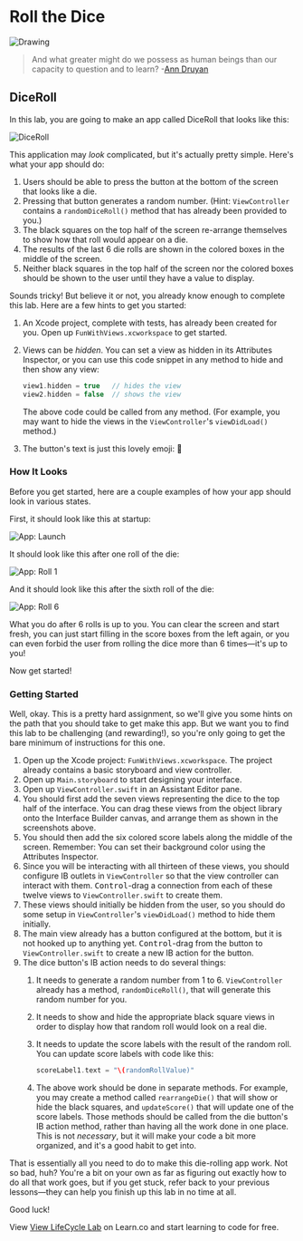 # Roll the Dice

![Drawing](http://i.imgur.com/NQkEJ7o.jpg?1)

> And what greater might do we possess as human beings than our capacity to question and to learn? -[Ann Druyan](https://en.wikipedia.org/wiki/Ann_Druyan)



## DiceRoll

In this lab, you are going to make an app called DiceRoll that looks like this:

![DiceRoll](http://i.imgur.com/RyoBMXf.png)

This application may _look_ complicated, but it's actually pretty simple. Here's what your app should do:

1. Users should be able to press the button at the bottom of the screen that looks like a die.
2. Pressing that button generates a random number. (Hint: `ViewController` contains a `randomDiceRoll()` method that has already been provided to you.)
3. The black squares on the top half of the screen re-arrange themselves to show how that roll would appear on a die.
4. The results of the last 6 die rolls are shown in the colored boxes in the middle of the screen.
5. Neither black squares in the top half of the screen nor the colored boxes should be shown to the user until they have a value to display.

Sounds tricky! But believe it or not, you already know enough to complete this lab. Here are a few hints to get you started:

1. An Xcode project, complete with tests, has already been created for you. Open up `FunWithViews.xcworkspace` to get started.
2. Views can be _hidden_. You can set a view as hidden in its Attributes Inspector, or you can use this code snippet in any method to hide and then show any view:

    ```swift
    view1.hidden = true   // hides the view
    view2.hidden = false  // shows the view
    ```

    The above code could be called from any method. (For example, you may want to hide the views in the `ViewController`'s `viewDidLoad()` method.)
3. The button's text is just this lovely emoji: 🎲

### How It Looks

Before you get started, here are a couple examples of how your app should look in various states.

First, it should look like this at startup:

![App: Launch](http://i.imgur.com/morQLTm.png?1)

It should look like this after one roll of the die:

![App: Roll 1](http://i.imgur.com/LJOIgWJ.png?1)

And it should look like this after the sixth roll of the die:

![App: Roll 6](http://i.imgur.com/QM2SZ4x.png?1)

What you do after 6 rolls is up to you. You can clear the screen and start fresh, you can just start filling in the score boxes from the left again, or you can even forbid the user from rolling the dice more than 6 times—it's up to you!

Now get started!

### Getting Started

Well, okay. This is a pretty hard assignment, so we'll give you some hints on the path that you should take to get make this app. But we want you to find this lab to be challenging (and rewarding!), so you're only going to get the bare minimum of instructions for this one.

1. Open up the Xcode project: `FunWithViews.xcworkspace`. The project already contains a basic storyboard and view controller.
2. Open up `Main.storyboard` to start designing your interface.
3. Open up `ViewController.swift` in an Assistant Editor pane.
4. You should first add the seven views representing the dice to the top half of the interface. You can drag these views from the object library onto the Interface Builder canvas, and arrange them as shown in the screenshots above.
5. You should then add the six colored score labels along the middle of the screen. Remember: You can set their background color using the Attributes Inspector.
6. Since you will be interacting with all thirteen of these views, you should configure IB outlets in `ViewController` so that the view controller can interact with them. <kbd>Control</kbd>-drag a connection from each of these twelve views to `ViewController.swift` to create them.
7. These views should initially be hidden from the user, so you should do some setup in `ViewController`'s `viewDidLoad()` method to hide them initially.
8. The main view already has a button configured at the bottom, but it is not hooked up to anything yet. <kbd>Control</kbd>-drag from the button to `ViewController.swift` to create a new IB action for the button.
9. The dice button's IB action needs to do several things:
	1. It needs to generate a random number from 1 to 6. `ViewController` already has a method, `randomDiceRoll()`, that will generate this random number for you.
	2. It needs to show and hide the appropriate black square views in order to display how that random roll would look on a real die.
	3. It needs to update the score labels with the result of the random roll. You can update score labels with code like this:

        ```swift
        scoreLabel1.text = "\(randomRollValue)"
        ```

    4. The above work should be done in separate methods. For example, you may create a method called `rearrangeDie()` that will show or hide the black squares, and `updateScore()` that will update one of the score labels. Those methods should be called from the die button's IB action method, rather than having all the work done in one place. This is not _necessary_, but it will make your code a bit more organized, and it's a good habit to get into.

That is essentially all you need to do to make this die-rolling app work. Not so bad, huh? You're a bit on your own as far as figuring out exactly how to do all that work goes, but if you get stuck, refer back to your previous lessons—they can help you finish up this lab in no time at all.

Good luck!


<p class='util--hide'>View <a href='https://learn.co/lessons/swift-viewLifeCycle-lab'>View LifeCycle Lab</a> on Learn.co and start learning to code for free.</p>
